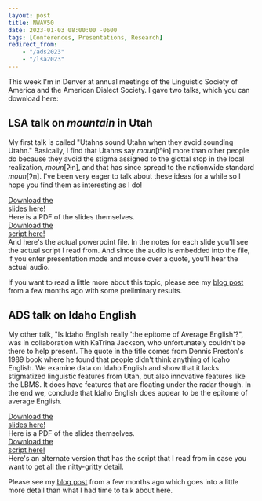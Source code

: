 ```yaml
---
layout: post
title: NWAV50
date: 2023-01-03 08:00:00 -0600
tags: [Conferences, Presentations, Research]
redirect_from: 
    - "/ads2023"
    - "/lsa2023"
---
```


This week I'm in Denver at annual meetings of the Linguistic Society of America and the American Dialect Society. I gave two talks, which you can download here:

## LSA talk on *mountain* in Utah

My first talk is called "Utahns sound Utahn when they avoid sounding Utahn." Basically, I find that Utahns say *moun*[tʰɨn] more than other people do because they avoid the stigma assigned to the glottal stop in the local realization, *moun*[ʔɨn], and that has since spread to the nationwide standard *moun*[ʔn̩]. I've been very eager to talk about these ideas for a while so I hope you find them as interesting as I do!

<div class="biglink"><a href="/downloads/230106-LSA_mountain.pdf" title="LSA2023 slides" class="nodot">Download the<br />slides here!</a></div>
Here is a PDF of the slides themselves. 

<div class="biglink"><a href="/downloads/230106-ADS_Idaho_notes.pdf" title="NWAV50 slides" class="nodot">Download the<br />script here!</a></div>
And here's the actual powerpoint file. In the notes for each slide you'll see the actual script I read from. And since the audio is embedded into the file, if you enter presentation mode and mouse over a quote, you'll hear the actual audio. 

If you want to read a little more about this topic, please see my [blog post](/blog/idaho-montana-wyoming-and-utah-english-survey-results) from a few months ago with some preliminary results. 




## ADS talk on Idaho English

My other talk, "Is Idaho English really 'the epitome of Average English'?", was in collaboration with KaTrina Jackson, who unfortunately couldn't be there to help present. The quote in the title comes from Dennis Preston's 1989 book where he found that people didn't think anything of Idaho English. We examine data on Idaho English and show that it lacks stigmatized linguistic features from Utah, but also innovative features like the LBMS. It does have features that are floating under the radar though. In the end we, conclude that Idaho English does appear to be the epitome of average English.

<div class="biglink"><a href="/downloads/230106-ADS_Idaho.pdf" title="ADS2023 slides" class="nodot">Download the<br />slides here!</a></div>
Here is a PDF of the slides themselves. 

<div class="biglink"><a href="/downloads/230106-ADS_Idaho_notes.pdf" title="NWAV50 slides" class="nodot">Download the<br />script here!</a></div>
Here's an alternate version that has the script that I read from in case you want to get all the nitty-gritty detail. 

Please see my [blog post](/blog/idaho-montana-wyoming-and-utah-english-survey-results) from a few months ago which goes into a little more detail than what I had time to talk about here. 